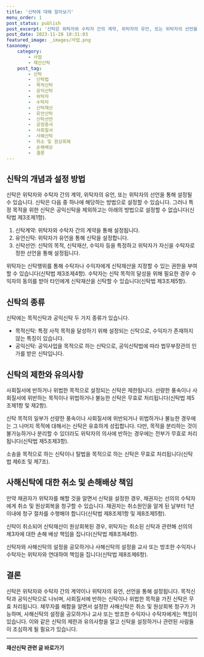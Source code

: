 ```yaml
---
title: '신탁에 대해 알아보기'
menu_order: 1
post_status: publish
post_excerpt: '신탁은 위탁자와 수탁자 간의 계약, 위탁자의 유언, 또는 위탁자의 선언을 통해 설정될 수 있습니다. 신탁은 다음 중 하나에 해당하는 방법으로 설정할 수 있습니다. 그러나 특정 목적을 위한 신탁은 공익신탁을 제외하고는 아래의 방법으로 설정할 수 없습니다 신탁법 제3조제1항 .'
post_date: 2023-11-28 10:31:03
featured_image: _images/사업.png
taxonomy:
    category:
        - 사업
        - 재산신탁
    post_tag:
        - 신탁
        -  신탁법
        -  목적신탁
        -  공익신탁
        -  위탁자
        -  수탁자
        -  신탁재산
        -  유언신탁
        -  신탁선언
        -  공정증서
        -  사회질서
        -  사해신탁
        -  취소 및 원상회복
        -  손해배상
        -  결론
---
```



## 신탁의 개념과 설정 방법

신탁은 위탁자와 수탁자 간의 계약, 위탁자의 유언, 또는 위탁자의 선언을 통해 설정될 수 있습니다. 신탁은 다음 중 하나에 해당하는 방법으로 설정할 수 있습니다. 그러나 특정 목적을 위한 신탁은 공익신탁을 제외하고는 아래의 방법으로 설정할 수 없습니다(신탁법 제3조제1항). 

1. 신탁계약: 위탁자와 수탁자 간의 계약을 통해 설정됩니다.
2. 유언신탁: 위탁자가 유언을 통해 신탁을 설정합니다.
3. 신탁선언: 신탁의 목적, 신탁재산, 수익자 등을 특정하고 위탁자가 자신을 수탁자로 정한 선언을 통해 설정됩니다.

위탁자는 신탁행위를 통해 수탁자나 수익자에게 신탁재산을 지정할 수 있는 권한을 부여할 수 있습니다(신탁법 제3조제4항). 수탁자는 신탁 목적의 달성을 위해 필요한 경우 수익자의 동의를 받아 타인에게 신탁재산을 신탁할 수 있습니다(신탁법 제3조제5항). 

## 신탁의 종류

신탁에는 목적신탁과 공익신탁 두 가지 종류가 있습니다.

- 목적신탁: 특정 사적 목적을 달성하기 위해 설정되는 신탁으로, 수익자가 존재하지 않는 특징이 있습니다.
- 공익신탁: 공익사업을 목적으로 하는 신탁으로, 공익신탁법에 따라 법무부장관의 인가를 받은 신탁입니다.

## 신탁의 제한와 유의사항

사회질서에 반하거나 위법한 목적으로 설정되는 신탁은 제한됩니다. 선량한 풍속이나 사회질서에 위반하는 목적이나 위법하거나 불능한 신탁은 무효로 처리됩니다(신탁법 제5조제1항 및 제2항). 

신탁 목적의 일부가 선량한 풍속이나 사회질서에 위반되거나 위법하거나 불능한 경우에는 그 나머지 목적에 대해서는 신탁은 유효하게 성립합니다. 다만, 목적을 분리하는 것이 불가능하거나 분리할 수 있더라도 위탁자의 의사에 반하는 경우에는 전부가 무효로 처리됩니다(신탁법 제5조제3항).

소송을 목적으로 하는 신탁이나 탈법을 목적으로 하는 신탁은 무효로 처리됩니다(신탁법 제6조 및 제7조). 

## 사해신탁에 대한 취소 및 손해배상 책임

만약 채권자가 위탁자를 해할 것을 알면서 신탁을 설정한 경우, 채권자는 선의의 수탁자에게 취소 및 원상회복을 청구할 수 있습니다. 채권자는 취소원인을 알게 된 날부터 1년 이내에 청구 절차를 수행해야 합니다(신탁법 제8조제1항 및 제8조제5항). 

신탁이 취소되어 신탁재산이 원상회복된 경우, 위탁자는 취소된 신탁과 관련해 선의의 제3자에 대한 손해 배상 책임을 집니다(신탁법 제8조제4항).

신탁자와 사해신탁의 설정을 공모하거나 사해신탁의 설정을 교사 또는 방조한 수익자나 수탁자는 위탁자와 연대하여 책임을 집니다(신탁법 제8조제6항).

## 결론

신탁은 위탁자와 수탁자 간의 계약이나 위탁자의 유언, 선언을 통해 설정됩니다. 목적신탁과 공익신탁으로 나뉘며, 사회질서에 반하는 신탁이나 위법한 목적을 가진 신탁은 무효 처리됩니다. 채무자를 해함을 알면서 설정한 사해신탁은 취소 및 원상회복 청구가 가능하며, 사해신탁의 설정을 공모하거나 교사 또는 방조한 수익자나 수탁자에게는 책임이 있습니다. 이와 같은 신탁의 제한과 유의사항을 알고 신탁을 설정하거나 관련된 사람들이 조심하게 될 필요가 있습니다.
<!-- wp:separator -->
<hr class="wp-block-separator has-alpha-channel-opacity"/>
<!-- /wp:separator -->

<!-- wp:group {"backgroundColor":"base","layout":{"type":"constrained"}} -->
<div class="wp-block-group has-base-background-color has-background"><!-- wp:paragraph {"align":"center","fontSize":"medium"} -->
<p class="has-text-align-center has-large-font-size"><strong>재산신탁 관련 글 바로가기</strong></p>
<!-- /wp:paragraph -->


<!-- wp:latest-posts
{"categories":[{"id":28227,"count":19,"description":"","link":"https://uknowlaw.com/category/%ec%9e%ac%ec%82%b0%ec%8b%a0%ed%83%81/","name":"재산신탁","slug":"재산신탁","taxonomy":"category","parent":0,"meta":[],"_links":{"self":[{"href":"https://uknowlaw.com/wp-json/wp/v2/categories/28227"}],"collection":[{"href":"https://uknowlaw.com/wp-json/wp/v2/categories"}],"about":[{"href":"https://uknowlaw.com/wp-json/wp/v2/taxonomies/category"}],"wp:post_type":[{"href":"https://uknowlaw.com/wp-json/wp/v2/posts?categories=28227"}],"curies":[{"name":"wp","href":"https://api.w.org/{rel}","templated":true}]}}],"postsToShow":100,"excerptLength":28,"postLayout":"grid","columns":2,"featuredImageAlign":"left","featuredImageSizeSlug":"large","fontSize":"small"} /--></div>
<!-- /wp:group -->